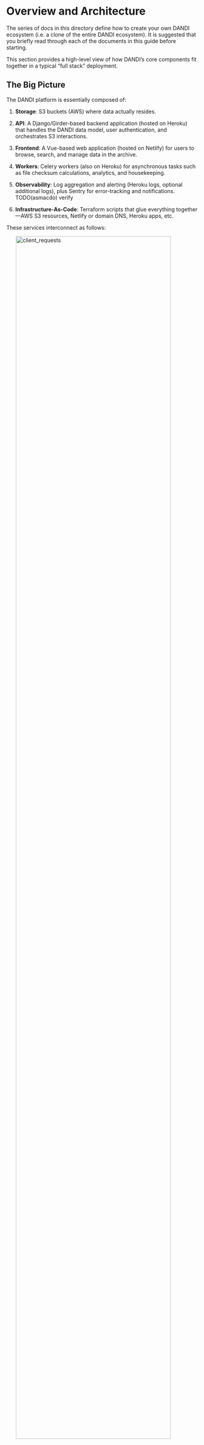 # Overview and Architecture

The series of docs in this directory define how to create your own DANDI ecosystem (i.e. a clone of the entire DANDI ecosystem).
It is suggested that you briefly read through each of the documents in this guide before starting.

This section provides a high-level view of how DANDI’s core components fit together in a typical “full stack” deployment.

## The Big Picture

The DANDI platform is essentially composed of:

1. **Storage**: S3 buckets (AWS) where data actually resides.
2. **API**: A Django/Girder-based backend application (hosted on Heroku) that handles the DANDI data model, user authentication, and orchestrates S3 interactions.
3. **Frontend**: A Vue-based web application (hosted on Netlify) for users to browse, search, and manage data in the archive.
4. **Workers**: Celery workers (also on Heroku) for asynchronous tasks such as file checksum calculations, analytics, and housekeeping.

5. **Observability**: Log aggregation and alerting (Heroku logs, optional additional logs), plus Sentry for error-tracking and notifications. TODO(asmacdo) verify
6. **Infrastructure-As-Code**: Terraform scripts that glue everything together—AWS S3 resources, Netlify or domain DNS, Heroku apps, etc.

These services interconnect as follows:

<img
src="../img/client_requests.jpg"
alt="client_requests"
style="width: 90%; height: auto; display: block; margin-left: auto;  margin-right: auto;"/>

* The user (or script) interacts with the **Web UI** or the **DANDI CLI**.
* The **Web UI** calls into the **API** (over HTTPS).
* The **API** queries or updates metadata in its Postgres DB (hosted on Heroku).
* The **API** calls AWS S3 to read/write DANDI assets.
* Certain heavy-lift or background tasks get queued into Celery tasks, handled by the **Workers**.
* Domain names, certificates, and load-balancing records are handled by AWS Route 53 or Netlify’s DNS, depending on whether it’s the API subdomain or the apex domain for the UI.
* Large chunks of data can be streamed from S3 directly to the Client via presigned URLs

## Key Components

<img
src="../img/deployment.jpg"
alt="dandi_deployment"
style="width: 90%; height: auto; display: block; margin-left: auto;  margin-right: auto;"/>


### 1. AWS S3 Storage

* **Primary Storage**: S3 buckets are the primary storage of the data (Zarr, NWB, etc.).
* **Configured via terraform**: Bucket creation, IAM policies, route to logs, etc., are specified in `terraform/*.tf`.
Provides storage buckets, as well as domain management, for resources across the DANDI ecosystem 

### 2. Heroku

Provisions the servers, worker processes, and the database for the API.

1. **API**: Django, extended by Girder 4, provides REST endpoints for metadata, asset management, versioning, and authentication.
2. **Postgres**: Stores user metadata, dandiset metadata, and references to S3 objects.
3. **Workers (Celery)**: Offload long-running tasks (checksums, analytics, zarr validation, etc.).

### 3. Netlify (UI)

* **Frontend server**: Serves a static build of the DANDI Archive frontend (Vue.js).
* **Autodeployment**: On each push or merge to `main` (or whichever branch is configured), Netlify automatically builds and deploys.
* **Configuration**:
  - **`netlify.toml`**: Describes build commands, environment variables for staging vs. production.
  - **`.env.production`**: Holds the environment variables for the Vue-based app at runtime (e.g. `VITE_API_URL`, `VITE_SENTRY_DSN`).

### 4. Terraform Infrastructure

The single source of truth for spinning up or tearing down resources such as S3 buckets, IAM users, Route 53 DNS, Heroku pipeline config, Netlify domain config, etc.

* **Repo**: The [`dandi-infrastructure`](https://github.com/dandi/dandi-infrastructure) repo.
* **Terraform Cloud**: Used to run or apply changes after you push commits to the infrastructure repo.
